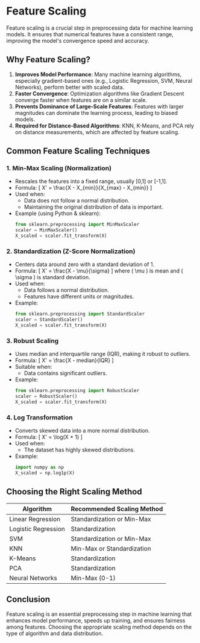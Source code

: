 # Feature Scaling

Feature scaling is a crucial step in preprocessing data for machine learning models. It ensures that numerical features have a consistent range, improving the model's convergence speed and accuracy.

## Why Feature Scaling?
1. **Improves Model Performance**: Many machine learning algorithms, especially gradient-based ones (e.g., Logistic Regression, SVM, Neural Networks), perform better with scaled data.
2. **Faster Convergence**: Optimization algorithms like Gradient Descent converge faster when features are on a similar scale.
3. **Prevents Dominance of Large-Scale Features**: Features with larger magnitudes can dominate the learning process, leading to biased models.
4. **Required for Distance-Based Algorithms**: KNN, K-Means, and PCA rely on distance measurements, which are affected by feature scaling.

## Common Feature Scaling Techniques

### 1. **Min-Max Scaling (Normalization)**
- Rescales the features into a fixed range, usually [0,1] or [-1,1].
- Formula:
  \[ X' = \frac{X - X_{min}}{X_{max} - X_{min}} \]
- Used when:
  - Data does not follow a normal distribution.
  - Maintaining the original distribution of data is important.
- Example (using Python & sklearn):
  ```python
  from sklearn.preprocessing import MinMaxScaler
  scaler = MinMaxScaler()
  X_scaled = scaler.fit_transform(X)
  ```

### 2. **Standardization (Z-Score Normalization)**
- Centers data around zero with a standard deviation of 1.
- Formula:
  \[ X' = \frac{X - \mu}{\sigma} \]
  where \( \mu \) is mean and \( \sigma \) is standard deviation.
- Used when:
  - Data follows a normal distribution.
  - Features have different units or magnitudes.
- Example:
  ```python
  from sklearn.preprocessing import StandardScaler
  scaler = StandardScaler()
  X_scaled = scaler.fit_transform(X)
  ```

### 3. **Robust Scaling**
- Uses median and interquartile range (IQR), making it robust to outliers.
- Formula:
  \[ X' = \frac{X - median}{IQR} \]
- Suitable when:
  - Data contains significant outliers.
- Example:
  ```python
  from sklearn.preprocessing import RobustScaler
  scaler = RobustScaler()
  X_scaled = scaler.fit_transform(X)
  ```

### 4. **Log Transformation**
- Converts skewed data into a more normal distribution.
- Formula:
  \[ X' = \log(X + 1) \]
- Used when:
  - The dataset has highly skewed distributions.
- Example:
  ```python
  import numpy as np
  X_scaled = np.log1p(X)
  ```

## Choosing the Right Scaling Method
| Algorithm        | Recommended Scaling Method |
|-----------------|---------------------------|
| Linear Regression | Standardization or Min-Max |
| Logistic Regression | Standardization |
| SVM | Standardization or Min-Max |
| KNN | Min-Max or Standardization |
| K-Means | Standardization |
| PCA | Standardization |
| Neural Networks | Min-Max (0-1) |

## Conclusion
Feature scaling is an essential preprocessing step in machine learning that enhances model performance, speeds up training, and ensures fairness among features. Choosing the appropriate scaling method depends on the type of algorithm and data distribution.